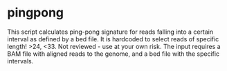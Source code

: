 # pingpong
This script calculates ping-pong signature for reads falling into a certain interval as defined by a bed file. It is hardcoded to select reads of specific length! >24, <33. Not reviewed - use at your own risk.
The input requires a BAM file with aligned reads to the genome, and a bed file with the specific intervals.

